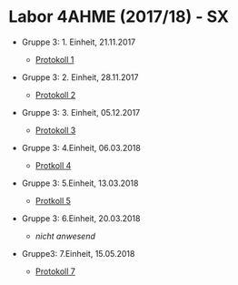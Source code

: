 # Labor 4AHME (2017/18) - SX

* Gruppe 3: 1. Einheit, 21.11.2017 

  * [Protokoll 1](https://github.com/HTLMechatronics/m14-la1-sx/blob/rufflm14/rufflm14/Protokoll_1.md)
  
  
* Gruppe 3: 2. Einheit, 28.11.2017  

  * [Protokoll 2](https://github.com/HTLMechatronics/m14-la1-sx/blob/rufflm14/rufflm14/Protkoll_2.md)


* Gruppe 3: 3. Einheit, 05.12.2017

  * [Protokoll 3](https://github.com/HTLMechatronics/m14-la1-sx/blob/rufflm14/rufflm14/Protokoll_3.md)
  
  
* Gruppe 3: 4.Einheit, 06.03.2018

  * [Protkoll 4](https://github.com/HTLMechatronics/m14-la1-sx/blob/rufflm14/rufflm14/Protokoll_4.md)
  
* Gruppe 3: 5.Einheit, 13.03.2018

  * [Protkoll 5](https://github.com/HTLMechatronics/m14-la1-sx/blob/rufflm14/rufflm14/Protokoll_5.md)

* Gruppe 3: 6.Einheit, 20.03.2018

  * *nicht anwesend*
  
* Gruppe3:  7.Einheit, 15.05.2018

  * [Protokoll 7](https://github.com/HTLMechatronics/m14-la1-sx/blob/rufflm14/rufflm14/Protokoll%207.md)
